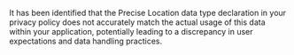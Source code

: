 It has been identified that the Precise Location data type declaration in your privacy policy does not accurately match the actual usage of this data within your application, potentially leading to a discrepancy in user expectations and data handling practices.
